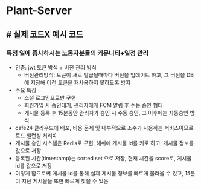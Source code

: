# Plant-Server
## # 실제 코드X 예시 코드
### 특정 일에 종사하시는 노동자분들의 커뮤니티+일정 관리
- 인증: jwt 토큰 방식 + 버전 관리 방식
  - 버전관리방식: 토큰이 새로 발급될때마다 버전을 업데이트 하고, 그 버전을 DB에 저장해 이전 토큰을 재사용하지 못하도록 방지
- 주요 특징
  - 소셜 로그인으로만 구현
  - 회원가입 시 승인대기, 관리자에게 FCM 알림 후 수동 승인 형태
  - 게시물 등록 후 15분동안 관리자가 승인 시 수동 승인, 그 이후에는 자동승인 방식
- cafe24 클라우드에 배포, 비용 문제 및 내부적으로 소수가 사용하는 서비스이므로 로드 밸런싱 처리X
- 게시물 승인 시스템은 Redis로 구현, 해쉬에 게시물 id를 키로 하고, 게시물 정보를 값으로 저장
- 등록된 시간(timestamp)는 sorted set 으로 저장, 현재 시간을 score로, 게시물 id를 값으로 저장
- 이렇게 함으로써 게시물 id를 통해 실제 게시물 정보를 빠르게 불러올 수 있고, 15분이 지난 게시물들 또한 빠르게 찾을 수 있음
